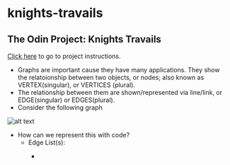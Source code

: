 # knights-travails
## The Odin Project: Knights Travails

[Click here](https://www.theodinproject.com/lessons/javascript-knights-travails) to go to project instructions.

+ Graphs are important cause they have many applications. They show the relatoionship between two objects, or nodes; also known as VERTEX(singular), or VERTICES (plural). 
+ The relationship between them are shown/represented via line/link, or EDGE(singular) or EDGES(plural).
+ Consider the following graph 

![alt text](https://cdn.kastatic.org/ka-perseus-images/21cd2731928c7c13057eee000e3697de82ccc058.png)
+ How can we represent this with code?
    + Edge List(s):
        + ```javascript [ [0,1], [0,6], [0,8], [1,4], [1,6], [1,9], [2,4], [2,6], [3,4], [3,5], [3,8], [4,5], [4,9], [7,8], [7,9] ]
        ```
        
        
        
